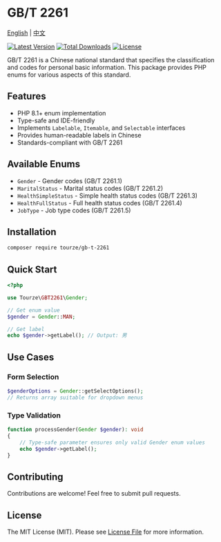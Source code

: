 # GB/T 2261

[English](README.md) | [中文](README.zh-CN.md)

[![Latest Version](https://img.shields.io/packagist/v/tourze/gb-t-2261.svg?style=flat-square)](https://packagist.org/packages/tourze/gb-t-2261)
[![Total Downloads](https://img.shields.io/packagist/dt/tourze/gb-t-2261.svg?style=flat-square)](https://packagist.org/packages/tourze/gb-t-2261)
[![License](https://img.shields.io/github/license/tourze/gb-t-2261.svg?style=flat-square)](https://packagist.org/packages/tourze/gb-t-2261)

GB/T 2261 is a Chinese national standard that specifies the classification and codes for personal basic information. This package provides PHP enums for various aspects of this standard.

## Features

- PHP 8.1+ enum implementation
- Type-safe and IDE-friendly
- Implements `Labelable`, `Itemable`, and `Selectable` interfaces
- Provides human-readable labels in Chinese
- Standards-compliant with GB/T 2261

## Available Enums

- `Gender` - Gender codes (GB/T 2261.1)
- `MaritalStatus` - Marital status codes (GB/T 2261.2)
- `HealthSimpleStatus` - Simple health status codes (GB/T 2261.3)
- `HealthFullStatus` - Full health status codes (GB/T 2261.4)
- `JobType` - Job type codes (GB/T 2261.5)

## Installation

```bash
composer require tourze/gb-t-2261
```

## Quick Start

```php
<?php

use Tourze\GBT2261\Gender;

// Get enum value
$gender = Gender::MAN;

// Get label
echo $gender->getLabel(); // Output: 男
```

## Use Cases

### Form Selection

```php
$genderOptions = Gender::getSelectOptions();
// Returns array suitable for dropdown menus
```

### Type Validation

```php
function processGender(Gender $gender): void
{
    // Type-safe parameter ensures only valid Gender enum values
    echo $gender->getLabel();
}
```

## Contributing

Contributions are welcome! Feel free to submit pull requests.

## License

The MIT License (MIT). Please see [License File](LICENSE) for more information.
